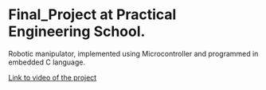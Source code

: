 # Final_Project at Practical Engineering School.

Robotic manipulator, implemented using Microcontroller and programmed in embedded C language.

[Link to video of the project](https://www.youtube.com/watch?v=OgmAfGSuh40)
